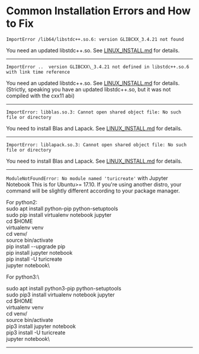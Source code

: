 # Common Installation Errors and How to Fix

`ImportError /lib64/libstdc++.so.6: version GLIBCXX_3.4.21 not found`

You need an updated libstdc++.so. See [LINUX\_INSTALL.md](LINUX_INSTALL.md) for details.

___

`ImportError ..  version GLIBCXX\_3.4.21 not defined in libstdc++.so.6 with link time reference`

You need an updated libstdc++.so. See [LINUX\_INSTALL.md](LINUX_INSTALL.md) for details.
(Strictly, speaking you have an updated libstdc++.so, but it was not compiled with the cxx11 abi)

___

`ImportError: libblas.so.3: Cannot open shared object file: No such file or directory`

You need to install Blas and Lapack. See [LINUX\_INSTALL.md](LINUX_INSTALL.md) for details.

___

`ImportError: liblapack.so.3: Cannot open shared object file: No such file or directory`

You need to install Blas and Lapack. See [LINUX\_INSTALL.md](LINUX_INSTALL.md) for details.

___

`ModuleNotFoundError: No module named 'turicreate'` with Jupyter Notebook
This is for Ubuntu>= 17.10. If you're using another distro, your command will be slightly different according to your package manager.

For python2:\
sudo apt install python-pip python-setuptools\
sudo pip install virtualenv notebook jupyter\
cd $HOME\
virtualenv venv\
cd venv/\
source bin/activate\
pip install --upgrade pip\
pip install jupyter notebook\
pip install -U turicreate\
jupyter notebook\

For python3:\

sudo apt install python3-pip python-setuptools\
sudo pip3 install virtualenv notebook jupyter\
cd $HOME\
virtualenv venv\
cd venv/\
source bin/activate\
pip3 install jupyter notebook\
pip3 install -U turicreate\
jupyter notebook\

___
